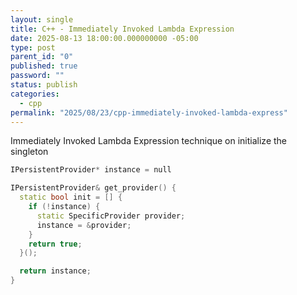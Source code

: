 ```yaml
---
layout: single
title: C++ - Immediately Invoked Lambda Expression
date: 2025-08-13 18:00:00.000000000 -05:00
type: post
parent_id: "0"
published: true
password: ""
status: publish
categories:
  - cpp
permalink: "2025/08/23/cpp-immediately-invoked-lambda-express"
---
```


Immediately Invoked Lambda Expression technique on initialize the singleton

```cpp
IPersistentProvider* instance = null

IPersistentProvider& get_provider() {
  static bool init = [] {
    if (!instance) {
      static SpecificProvider provider;
      instance = &provider;
    }
    return true;
  }();

  return instance;
}
```
